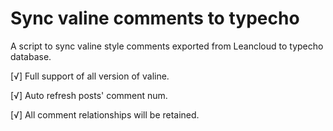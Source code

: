 # Sync valine comments to typecho

A script to sync valine style comments exported from Leancloud to typecho database.

[√] Full support of all version of valine.

[√] Auto refresh posts' comment num.

[√] All comment relationships will be retained.
